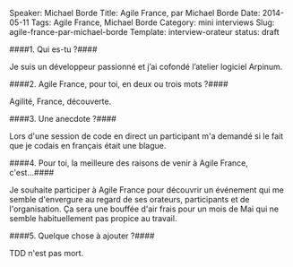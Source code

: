 Speaker: Michael Borde
Title: Agile France, par Michael Borde
Date: 2014-05-11
Tags: Agile France, Michael Borde
Category: mini interviews
Slug: agile-france-par-michael-borde
Template: interview-orateur
status: draft




####1. Qui es-tu ?####

Je suis un développeur passionné et j’ai cofondé l’atelier logiciel Arpinum.

####2. Agile France, pour toi, en deux ou trois mots ?####

Agilité, France, découverte.

####3. Une anecdote ?####

Lors d'une session de code en direct un participant m'a demandé si le fait que je codais en français était une blague.

####4. Pour toi, la meilleure des raisons de venir à Agile France, c'est...####

Je souhaite participer à Agile France pour découvrir un événement qui me semble d'envergure au regard de ses orateurs, participants et de l'organisation. Ça sera une bouffée d'air frais pour un mois de Mai qui ne semble habituellement pas propice au travail.

####5. Quelque chose à ajouter ?####

TDD n'est pas mort.
